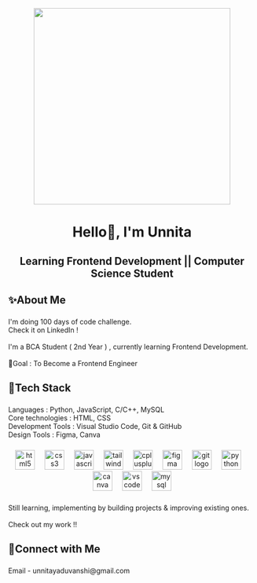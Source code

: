 <div align="center">
  <img height="400" src="https://media3.giphy.com/media/v1.Y2lkPTc5MGI3NjExcTU1ZTJla3c0aWIxY3ltZm0xMThiaTRsZzN6eDkzNzZ4ajlncnludSZlcD12MV9pbnRlcm5hbF9naWZfYnlfaWQmY3Q9Zw/L1R1tvI9svkIWwpVYr/giphy.gif"  />
</div>

###

<h1 align="center">Hello👋, I'm Unnita</h1>

###

<h2 align="center">Learning Frontend Development || Computer Science Student</h2>

###

<h2 align="left">✨About Me</h2>

###

<p align="left">I'm doing 100 days of code challenge.<br>Check it on LinkedIn !<br><br>I'm a BCA Student ( 2nd Year ) , currently learning Frontend Development.<br><br>🌸Goal : To Become a Frontend Engineer</p>

###

<p align="left"></p>

###

<h2 align="left">🎯Tech Stack</h2>

###

<p align="left">Languages : Python, JavaScript, C/C++,  MySQL <br>Core technologies : HTML, CSS <br>Development Tools : Visual Studio Code, Git & GitHub <br>Design Tools : Figma, Canva</p>

###

<div align="center">
  <img src="https://cdn.jsdelivr.net/gh/devicons/devicon/icons/html5/html5-original.svg" height="40" alt="html5 logo"  />
  <img width="12" />
  <img src="https://cdn.jsdelivr.net/gh/devicons/devicon/icons/css3/css3-original.svg" height="40" alt="css3 logo"  />
  <img width="12" />
  <img src="https://cdn.jsdelivr.net/gh/devicons/devicon/icons/javascript/javascript-original.svg" height="40" alt="javascript logo"  />
  <img width="12" />
  <img src="https://cdn.jsdelivr.net/gh/devicons/devicon/icons/tailwindcss/tailwindcss-original-wordmark.svg" height="40" alt="tailwindcss logo"  />
  <img width="12" />
  <img src="https://cdn.jsdelivr.net/gh/devicons/devicon/icons/cplusplus/cplusplus-original.svg" height="40" alt="cplusplus logo"  />
  <img width="12" />
  <img src="https://cdn.jsdelivr.net/gh/devicons/devicon/icons/figma/figma-original.svg" height="40" alt="figma logo"  />
  <img width="12" />
  <img src="https://cdn.jsdelivr.net/gh/devicons/devicon/icons/git/git-original.svg" height="40" alt="git logo"  />
  <img width="12" />
  <img src="https://cdn.jsdelivr.net/gh/devicons/devicon/icons/python/python-original.svg" height="40" alt="python logo"  />
  <img width="12" />
  <img src="https://cdn.jsdelivr.net/gh/devicons/devicon/icons/canva/canva-original.svg" height="40" alt="canva logo"  />
  <img width="12" />
  <img src="https://cdn.jsdelivr.net/gh/devicons/devicon/icons/vscode/vscode-original.svg" height="40" alt="vscode logo"  />
  <img width="12" />
  <img src="https://cdn.jsdelivr.net/gh/devicons/devicon/icons/mysql/mysql-original.svg" height="40" alt="mysql logo"  />
</div>

###

<p align="left">Still learning, implementing by building projects & improving existing ones. <br><br>Check out my work !!</p>

###

<h2 align="left">🔗Connect with Me</h2>

###

<p align="left">Email - unnitayaduvanshi@gmail.com</p>

###
